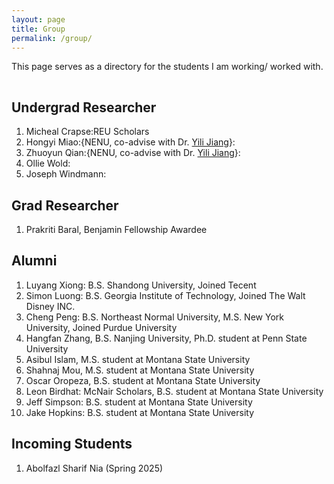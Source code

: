 ```yaml
---
layout: page
title: Group
permalink: /group/
---
```


This page serves as a directory for the students I am working/ worked with.

<hr style="clear:both;visibility: hidden;" />


## Undergrad Researcher

1. Micheal Crapse:REU Scholars
2. Hongyi Miao:{NENU, co-advise with Dr. [Yili Jiang](https://canlabgo.github.io/YiliJIANG/)}:  
3. Zhuoyun Qian:{NENU, co-advise with Dr. [Yili Jiang](https://canlabgo.github.io/YiliJIANG/)}:
4. Ollie Wold:
5. Joseph Windmann:
 

## Grad Researcher
1. Prakriti Baral, Benjamin Fellowship Awardee

## Alumni

1. Luyang Xiong: B.S. Shandong University, Joined Tecent
2. Simon Luong: B.S. Georgia Institute of Technology, Joined The Walt Disney INC.
3. Cheng Peng: B.S. Northeast Normal University, M.S. New York University, Joined Purdue University
4. Hangfan Zhang, B.S. Nanjing University, Ph.D. student at Penn State University
5. Asibul Islam, M.S. student at Montana State University
6. Shahnaj Mou, M.S. student at Montana State University
7. Oscar Oropeza, B.S. student at Montana State University
8. Leon Birdhat: McNair Scholars, B.S. student at Montana State University
9. Jeff Simpson: B.S. student at Montana State University
10. Jake Hopkins: B.S. student at Montana State University
  
## Incoming Students
1. Abolfazl Sharif Nia (Spring 2025)
